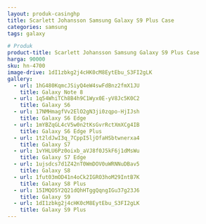 ```yaml
---
layout: produk-casinghp
title: Scarlett Johansson Samsung Galaxy S9 Plus Case
categories: samsung
tags: galaxy

# Produk
product-title: Scarlett Johansson Samsung Galaxy S9 Plus Case
harga: 90000
sku: hn-4700
image-drive: 1dI1zbkg2j4cHK0cM8EytEbu_S3FI2gLK
gallery:
  - url: 1hG480KqmcJSiyQ4eW4swFdBnz2fmX1JU
    title: Galaxy Note 8
  - url: 1q54WhiTCh8B4h9C1Wyx0E-yV8Jc5K0C2
    title: Galaxy S6
  - url: 17NMHmagfVv2ElO2gN3ji0zqpo-HjIJsh
    title: Galaxy S6 Edge
  - url: 1mYBZqGL4cV5w0n2tKsGvrRctXmXCg4IB
    title: Galaxy S6 Edge Plus
  - url: 1t2ldJwI3q_7CppI5ljOfaHSbtwnerxa4
    title: Galaxy S7
  - url: 1vYHLU6Pz0oixb_aVJ8f0J5kF6j1dMsWu
    title: Galaxy S7 Edge
  - url: 1ujsdcs7d1Z42nT0WmDOV0uWRNNuDBav5
    title: Galaxy S8
  - url: 1fut03mOD41n4oCk2IGRO3hoM29IntB7K
    title: Galaxy S8 Plus
  - url: 15IMQO5Y2Q21dQhHTggQqngIGu37g23J6
    title: Galaxy S9
  - url: 1dI1zbkg2j4cHK0cM8EytEbu_S3FI2gLK
    title: Galaxy S9 Plus
---
```

